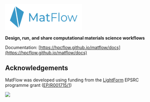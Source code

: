 <img src="docs/source/_static/images/logo-90dpi.png" width="250" alt="MatFlow logo"/>

**Design, run, and share computational materials science workflows**

Documentation: [https://hpcflow.github.io/matflow/docs](https://hpcflow.github.io/matflow/docs)

## Acknowledgements


MatFlow was developed using funding from the [LightForm](https://lightform.org.uk/) EPSRC programme grant ([EP/R001715/1](https://gow.epsrc.ukri.org/NGBOViewGrant.aspx?GrantRef=EP/R001715/1))

<img src="https://lightform-group.github.io/wiki/assets/images/site/lightform-logo.png" width="150"/>
